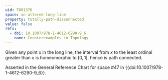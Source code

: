 ```yaml
---
uid: T001376
space: an-altered-long-line
property: totally-path-disconnected
value: false
refs:
  - doi: 10.1007/978-1-4612-6290-9_6
    name: Counterexamples in Topology
---
```

Given any point $x$ in the long line, the interval from $x$ to the least ordinal greater than $x$ is homeomorphic to $[0,1]$, hence is path connected.

Asserted in the General Reference Chart for space #47 in
{{doi:10.1007/978-1-4612-6290-9_6}}.
